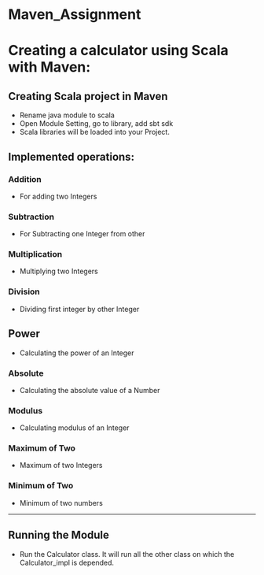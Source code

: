 # Maven_Assignment

# Creating a calculator using Scala with Maven:

## Creating Scala project in Maven 
- Rename java module to scala
- Open Module Setting, go to library, add sbt sdk
- Scala libraries will be loaded into your Project.

## Implemented operations:

### Addition 
- For adding two Integers

### Subtraction
- For Subtracting one Integer from other

### Multiplication
- Multiplying two Integers

### Division
- Dividing first integer by other Integer

## Power
- Calculating the power of an Integer

### Absolute
- Calculating the absolute value of a Number

### Modulus
- Calculating modulus of an Integer

### Maximum of Two
- Maximum of two Integers

### Minimum of Two
- Minimum of two numbers

---------------------------------------------------------------------------------------------------------------------------
## Running the Module 
- Run the Calculator class. It will run all the other class on which the Calculator_impl is depended.
